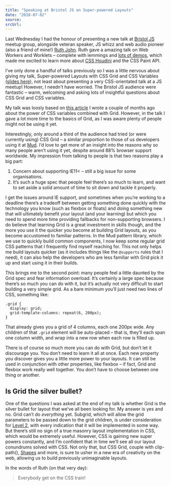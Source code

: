 ```yaml
---
title: "Speaking at Bristol JS on Super-powered Layouts"
date: "2018-07-02"
source: 
srcUrl:
---
```


Last Wednesday I had the honour of presenting a new talk at [Bristol JS](https://www.meetup.com/BristolJS/) meetup group, alongside veteran speaker, JS whizz and web audio pioneer (also a friend of mine!) [Ruth John](https://ruthjohn.com/). Ruth gave a amazing talk on Web Workers and Worklets – complete with lemmings and [lots of demos](https://codepen.io/Rumyra/full/PaBXdX/), which made me excited to learn more about [CSS Houdini](https://developers.google.com/web/updates/2016/05/houdini) and the CSS Paint API.

I’ve only done a handful of talks previously so I was a little nervous about giving my talk, Super-powered Layouts with CSS Grid and CSS Variables ([slides here](https://noti.st/mbarker84/G3yvAE/super-powered-layouts-with-css-grid-and-css-variables)), not least about presenting a very CSS-orientated talk at a JS meetup! However, I needn’t have worried. The Bristol JS audience were fantastic – warm, welcoming and asking lots of insightful questions about CSS Grid and CSS variables.

My talk was loosly based on [this article](https://codepen.io/michellebarker/post/super-powered-layouts-with-css-variables-css-gr) I wrote a couple of months ago about the power of CSS variables combined with Grid. However, in the talk I gave a lot more time to the basics of Grid, as I was aware plenty of people might not be using it yet.

Interestingly, only around a third of the audience had tried (or were currently using) CSS Grid – a similar proportion to those of us developers using it at [Mud](https://ournameismud.co.uk). I’d love to get more of an insight into the reasons why so many people aren’t using it yet, despite around 88% browser support worldwide. My impression from talking to people is that two reasons play a big part:

1.  Concern about supporting IE11< – still a big issue for some organisations.
2.  It’s such a huge spec that people feel there’s so much to learn, and want to set aside a solid amount of time to sit down and tackle it properly.

I get the issues around IE support, and sometimes when you’re working to a deadline there’s a tradeoff between getting something done quickly with the technology you know (such as flexbox or floats) and doing something new that will ultimately benefit your layout (and your learning) but which you need to spend more time providing fallbacks for non-supporting browsers. I do believe that learning Grid is a great investment in skills though, and the more you use it the quicker you become at building Grid layouts, as you become accustomed to familiar patterns. In the Mud pattern library, which we use to quickly build common components, I now keep some regular grid CSS patterns that I frequently find myself reaching for. This not only helps me build layouts quicker (as it includes things like the `@supports` rules that I need), it can also help the developers who are less familiar with Grid pick it up and start using it in their builds.

This brings me to the second point: many people feel a little daunted by the Grid spec and fear information overload. It’s certainly a large spec because there’s so much you can do with it, but it’s actually not very difficult to start building a very simple grid. As a bare minimum you’ll just need two lines of CSS, something like:

```
.grid {
  display: grid;
  grid-template-columns: repeat(6, 200px);
}
```

That already gives you a grid of 4 columns, each one 200px wide. Any children of that `.grid` element will be auto-placed – that is, they’ll each span one column width, and wrap into a new row when each row is filled up.

There is of course so much more you can do with Grid, but don’t let it discourage you. You don’t need to learn it all at once. Each new property you discover gives you a little more power to your layouts. It can still be used in conjunction with other properties, like flexbox – if fact, Grid and flexbox work really well together. You don’t have to choose between one thing or another.

## Is Grid the silver bullet?

One of the questions I was asked at the end of my talk is whether Grid is the silver bullet for layout that we’ve all been looking for. My answer is yes and no. Grid can’t do _everything_ yet. Subgrid, which will allow the grid parameters to be passed down to the grid children, is under consideration for [Level 2](https://www.w3.org/TR/css-grid-2/), with every indication that it will be implemented in some way. But there’s still no sign of a true masonry layout implementation in CSS, which would be extremely useful. However, CSS is gaining new super powers constantly, and I’m confident that in time we’ll see all our layout conundrums solved with CSS. Not only that, but CSS Grid, couple with clip-path(), [Shapes](https://developer.mozilla.org/en-US/docs/Web/CSS/CSS_Shapes) and more, is sure to usher in a new era of creativity on the web, allowing us to build previously unimaginable layouts.

In the words of Ruth (on that very day):

> Everybody get on the CSS train!
